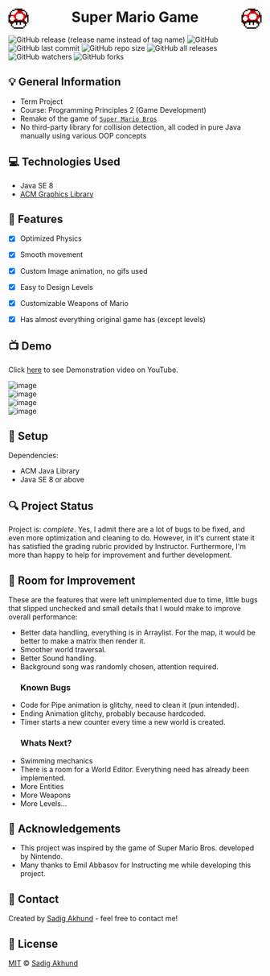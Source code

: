 <h1 align = "center"> <img align="left" width="40px" src="https://github.com/sadigaxund/GeneralRepo/blob/main/icons/mario_mushroom.png"/> Super Mario Game<img align="right" alt="mail" width="40px" src="https://github.com/sadigaxund/GeneralRepo/blob/main/icons/mario_mushroom.png" /></h1> 

![GitHub release (release name instead of tag name)](https://img.shields.io/github/v/release/sadigaxund/SuperMarioGame?color=pink&include_prereleases&sort=date&style=for-the-badge)
![GitHub](https://img.shields.io/github/license/sadigaxund/SuperMarioGame?color=blue&label=License&style=for-the-badge)
![GitHub last commit](https://img.shields.io/github/last-commit/sadigaxund/supermariogame?color=blue&label=Commit&style=for-the-badge)
![GitHub repo size](https://img.shields.io/github/repo-size/sadigaxund/supermariogame?label=SIZE&style=for-the-badge)
![GitHub all releases](https://img.shields.io/github/downloads/sadigaxund/supermariogame/total?color=blue&style=for-the-badge)
![GitHub watchers](https://img.shields.io/github/watchers/sadigaxund/SuperMarioGame?style=for-the-badge)
![GitHub forks](https://img.shields.io/github/forks/sadigaxund/SuperMarioGame?style=for-the-badge)
<br>


## :bulb: General Information
- Term Project
- Course: Programming Principles 2 (Game Development)
- Remake of the game of <a href="https://en.wikipedia.org/wiki/Super_Mario_Bros." target="_blank">`Super Mario Bros`</a>
- No third-party library for collision detection, all coded in pure Java manually using various OOP concepts


## :computer: Technologies Used
- Java SE 8
- <a href="https://cs.stanford.edu/people/eroberts/jtf/javadoc/student/" >ACM Graphics Library</a>


## :game_die: Features
- [x] Optimized Physics
- [x] Smooth movement
- [x] Custom Image animation, no gifs used
- [x] Easy to Design Levels
- [x] Customizable Weapons of Mario
- [x] Has almost everything original game has (except levels)


## :tv: Demo
Click <a href="https://www.youtube.com/watch?v=L7nJP7ndM3I" target="_blank">here</a> to see Demonstration video on YouTube.  

![image](https://user-images.githubusercontent.com/48419889/139754171-21e28d22-a088-4906-98ab-fcef27813cee.png)  
![image](https://user-images.githubusercontent.com/48419889/139754694-d4ddf726-f1b5-4f22-a909-6faa6d6a13ce.png)  
![image](https://user-images.githubusercontent.com/48419889/139754914-b6bb6264-71ad-4106-a5a6-409aa117bafb.png)  
![image](https://user-images.githubusercontent.com/48419889/139754993-36fea336-3824-4495-b88b-1de48b791aa5.png)



## :wrench: Setup
Dependencies: 
  - ACM Java Library
  - Java SE 8 or above 



## :mag: Project Status
Project is: _complete_. 
Yes, I admit there are a lot of bugs to be fixed, and even more optimization and cleaning to do. However, in it's current state it has satisfied the grading rubric provided by Instructor. Furthermore, I'm more than happy to help for improvement and further development.


## :dart: Room for Improvement
These are the features that were left unimplemented due to time, little bugs that slipped unchecked and small details that I would make to improve overall performance:
  - Better data handling, everything is in Arraylist. For the map, it would be better to make a matrix then render it.
  - Smoother world traversal.
  - Better Sound handling.
  - Background song was randomly chosen, attention required.
  <br><h3>Known Bugs</h3>
  - Code for Pipe animation is glitchy, need to clean it (pun intended).
  - Ending Animation glitchy, probably because hardcoded.
  - Timer starts a new counter every time a new world is created.
  <br><h3>Whats Next?</h3> 
  - Swimming mechanics
  - There is a room for a World Editor. Everything need has already been implemented.
  - More Entities
  - More Weapons
  - More Levels...


## :page_with_curl: Acknowledgements
- This project was inspired by the game of Super Mario Bros. developed by Nintendo. 
- Many thanks to Emil Abbasov for Instructing me while developing this project.


## :speech_balloon: Contact
Created by [Sadig Akhund](https://github.com/sadigaxund) - feel free to contact me!<br>





## :scroll: License

[MIT][license] © [Sadig Akhund][profile]




[website]: https://sakhund.netlify.app
[twitter]: https://twitter.com/sadigaxund
[youtube]: https://www.youtube.com/channel/UC2gQPeLhl99dIn_xDaWeVQA
[linkedin]: https://www.linkedin.com/in/sakhund
[mail]: mailto:sadigaxund@gmail.com?subject=Github
[license]: /LICENSE
[profile]: https://github.com/sadigaxund
[vid]: https://www.youtube.com/watch?v=Gdro5uM6_o8
[epic]: https://fortnitetracker.com/profile/all/Sakhund
[eolymp]: https://www.e-olymp.com/en/users/Sakhund4634
[hackerrank]: https://www.hackerrank.com/sakhund
[stackoverflow]: https://stackoverflow.com/users/13595120/sadig-akhund
